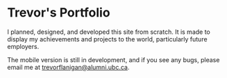 # Trevor's Portfolio

I planned, designed, and developed this site from scratch. It is made to display my achievements and projects to the world, particularly future employers.

The mobile version is still in development, and if you see any bugs, please email me at trevorflanigan@alumni.ubc.ca.
